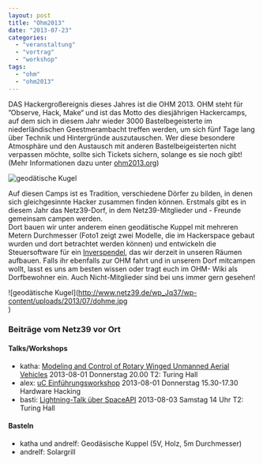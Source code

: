 ```yaml
---
layout: post
title: "Ohm2013"
date: "2013-07-23"
categories: 
  - "veranstaltung"
  - "vortrag"
  - "workshop"
tags: 
  - "ohm"
  - "ohm2013"
---
```


DAS Hackergroßereignis dieses Jahres ist die OHM 2013. OHM steht für ”Observe, Hack, Make“ und ist das Motto des diesjährigen Hackercamps, auf dem sich in diesem Jahr wieder 3000 Bastelbegeisterte im niederländischen Geestmerambacht treffen werden, um sich fünf Tage lang über Technik und Hintergründe auszutauschen. Wer diese besondere Atmosphäre und den Austausch mit anderen Bastelbeigeisterten nicht verpassen möchte, sollte sich Tickets sichern, solange es sie noch gibt! (Mehr Informationen dazu unter [ohm2013.org](http://ohm2013.org))

![geodätische Kugel](images/img_0178-geodesic-ball.jpg)

Auf diesen Camps ist es Tradition, verschiedene Dörfer zu bilden, in denen sich gleichgesinnte Hacker zusammen finden können. Erstmals gibt es in diesem Jahr das Netz39-Dorf, in dem Netz39-Mitglieder und - Freunde gemeinsam campen werden.  
Dort bauen wir unter anderem einen geodätische Kuppel mit mehreren Metern Durchmesser (Foto1 zeigt zwei Modelle, die im Hackerspace gebaut wurden und dort betrachtet werden können) und entwickeln die Steuersoftware für ein [Inverspendel](http://de.wikipedia.org/wiki/Inverses_Pendel), das wir derzeit in unseren Räumen aufbauen. Falls ihr ebenfalls zur OHM fahrt und in unserem Dorf mitcampen wollt, lasst es uns am besten wissen oder tragt euch im OHM- Wiki als Dorfbewohner ein. Auch Nicht-Mitglieder sind bei uns immer gern gesehen!

![geodätische Kugel](http://www.netz39.de/wp_Jq37/wp-content/uploads/2013/07/dohme.jpg<br />
)

### Beiträge vom Netz39 vor Ort

#### Talks/Workshops

- katha: [Modeling and Control of Rotary Winged Unmanned Aerial Vehicles](https://program.ohm2013.org/event/245.html) 2013-08-01 Donnerstag 20.00 T2: Turing Hall
- alex: [uC Einführungsworkshop](https://program.ohm2013.org/event/242.html) 2013-08-01 Donnerstag 15.30-17.30 Hardware Hacking
- basti: [Lightning-Talk über SpaceAPI](https://program.ohm2013.org/event/403.html) 2013-08-03 Samstag 14 Uhr T2: Turing Hall

#### Basteln

- katha und andrelf: Geodäsische Kuppel (5V, Holz, 5m Durchmesser)
- andrelf: Solargrill
